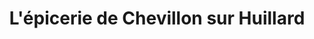 ---
title: "L'épicerie de Chevillon sur Huillard"
url: /chevillon-sur-huillard/lepicerie-de-chevillon-sur-huillard/
shop: commodité
---